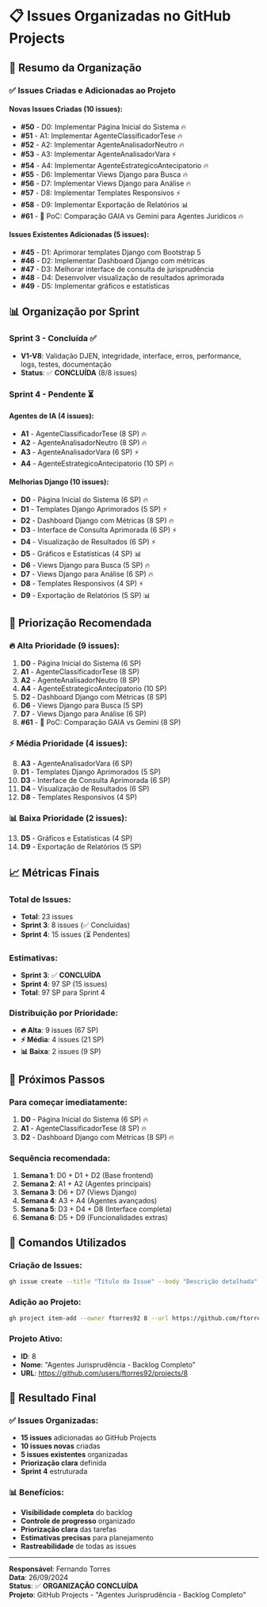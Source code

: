 # 📋 Issues Organizadas no GitHub Projects

## 🎯 **Resumo da Organização**

### ✅ **Issues Criadas e Adicionadas ao Projeto**

#### **Novas Issues Criadas (10 issues):**
- **#50** - D0: Implementar Página Inicial do Sistema 🔥
- **#51** - A1: Implementar AgenteClassificadorTese 🔥
- **#52** - A2: Implementar AgenteAnalisadorNeutro 🔥
- **#53** - A3: Implementar AgenteAnalisadorVara ⚡
- **#54** - A4: Implementar AgenteEstrategicoAntecipatorio 🔥
- **#55** - D6: Implementar Views Django para Busca 🔥
- **#56** - D7: Implementar Views Django para Análise 🔥
- **#57** - D8: Implementar Templates Responsivos ⚡
- **#58** - D9: Implementar Exportação de Relatórios 📊
- **#61** - 🧪 PoC: Comparação GAIA vs Gemini para Agentes Jurídicos 🔥

#### **Issues Existentes Adicionadas (5 issues):**
- **#45** - D1: Aprimorar templates Django com Bootstrap 5
- **#46** - D2: Implementar Dashboard Django com métricas
- **#47** - D3: Melhorar interface de consulta de jurisprudência
- **#48** - D4: Desenvolver visualização de resultados aprimorada
- **#49** - D5: Implementar gráficos e estatísticas

## 📊 **Organização por Sprint**

### **Sprint 3 - Concluída ✅**
- **V1-V8**: Validação DJEN, integridade, interface, erros, performance, logs, testes, documentação
- **Status**: ✅ **CONCLUÍDA** (8/8 issues)

### **Sprint 4 - Pendente ⏳**
#### **Agentes de IA (4 issues):**
- **A1** - AgenteClassificadorTese (8 SP) 🔥
- **A2** - AgenteAnalisadorNeutro (8 SP) 🔥
- **A3** - AgenteAnalisadorVara (6 SP) ⚡
- **A4** - AgenteEstrategicoAntecipatorio (10 SP) 🔥

#### **Melhorias Django (10 issues):**
- **D0** - Página Inicial do Sistema (6 SP) 🔥
- **D1** - Templates Django Aprimorados (5 SP) ⚡
- **D2** - Dashboard Django com Métricas (8 SP) 🔥
- **D3** - Interface de Consulta Aprimorada (6 SP) ⚡
- **D4** - Visualização de Resultados (6 SP) ⚡
- **D5** - Gráficos e Estatísticas (4 SP) 📊
- **D6** - Views Django para Busca (5 SP) 🔥
- **D7** - Views Django para Análise (6 SP) 🔥
- **D8** - Templates Responsivos (4 SP) ⚡
- **D9** - Exportação de Relatórios (5 SP) 📊

## 🎯 **Priorização Recomendada**

### **🔥 Alta Prioridade (9 issues):**
1. **D0** - Página Inicial do Sistema (6 SP)
2. **A1** - AgenteClassificadorTese (8 SP)
3. **A2** - AgenteAnalisadorNeutro (8 SP)
4. **A4** - AgenteEstrategicoAntecipatorio (10 SP)
5. **D2** - Dashboard Django com Métricas (8 SP)
6. **D6** - Views Django para Busca (5 SP)
7. **D7** - Views Django para Análise (6 SP)
8. **#61** - 🧪 PoC: Comparação GAIA vs Gemini (8 SP)

### **⚡ Média Prioridade (4 issues):**
8. **A3** - AgenteAnalisadorVara (6 SP)
9. **D1** - Templates Django Aprimorados (5 SP)
10. **D3** - Interface de Consulta Aprimorada (6 SP)
11. **D4** - Visualização de Resultados (6 SP)
12. **D8** - Templates Responsivos (4 SP)

### **📊 Baixa Prioridade (2 issues):**
13. **D5** - Gráficos e Estatísticas (4 SP)
14. **D9** - Exportação de Relatórios (5 SP)

## 📈 **Métricas Finais**

### **Total de Issues:**
- **Total**: 23 issues
- **Sprint 3**: 8 issues (✅ Concluídas)
- **Sprint 4**: 15 issues (⏳ Pendentes)

### **Estimativas:**
- **Sprint 3**: ✅ **CONCLUÍDA**
- **Sprint 4**: 97 SP (15 issues)
- **Total**: 97 SP para Sprint 4

### **Distribuição por Prioridade:**
- **🔥 Alta**: 9 issues (67 SP)
- **⚡ Média**: 4 issues (21 SP)
- **📊 Baixa**: 2 issues (9 SP)

## 🚀 **Próximos Passos**

### **Para começar imediatamente:**
1. **D0** - Página Inicial do Sistema (6 SP) 🔥
2. **A1** - AgenteClassificadorTese (8 SP) 🔥
3. **D2** - Dashboard Django com Métricas (8 SP) 🔥

### **Sequência recomendada:**
1. **Semana 1**: D0 + D1 + D2 (Base frontend)
2. **Semana 2**: A1 + A2 (Agentes principais)
3. **Semana 3**: D6 + D7 (Views Django)
4. **Semana 4**: A3 + A4 (Agentes avançados)
5. **Semana 5**: D3 + D4 + D8 (Interface completa)
6. **Semana 6**: D5 + D9 (Funcionalidades extras)

## 📝 **Comandos Utilizados**

### **Criação de Issues:**
```bash
gh issue create --title "Título da Issue" --body "Descrição detalhada"
```

### **Adição ao Projeto:**
```bash
gh project item-add --owner ftorres92 8 --url https://github.com/ftorres92/juris-dev-agil/issues/XX
```

### **Projeto Ativo:**
- **ID**: 8
- **Nome**: "Agentes Jurisprudência - Backlog Completo"
- **URL**: https://github.com/users/ftorres92/projects/8

## 🎉 **Resultado Final**

### ✅ **Issues Organizadas:**
- **15 issues** adicionadas ao GitHub Projects
- **10 issues novas** criadas
- **5 issues existentes** organizadas
- **Priorização clara** definida
- **Sprint 4** estruturada

### 📊 **Benefícios:**
- **Visibilidade completa** do backlog
- **Controle de progresso** organizado
- **Priorização clara** das tarefas
- **Estimativas precisas** para planejamento
- **Rastreabilidade** de todas as issues

---
**Responsável**: Fernando Torres  
**Data**: 26/09/2024  
**Status**: ✅ **ORGANIZAÇÃO CONCLUÍDA**  
**Projeto**: GitHub Projects - "Agentes Jurisprudência - Backlog Completo"


